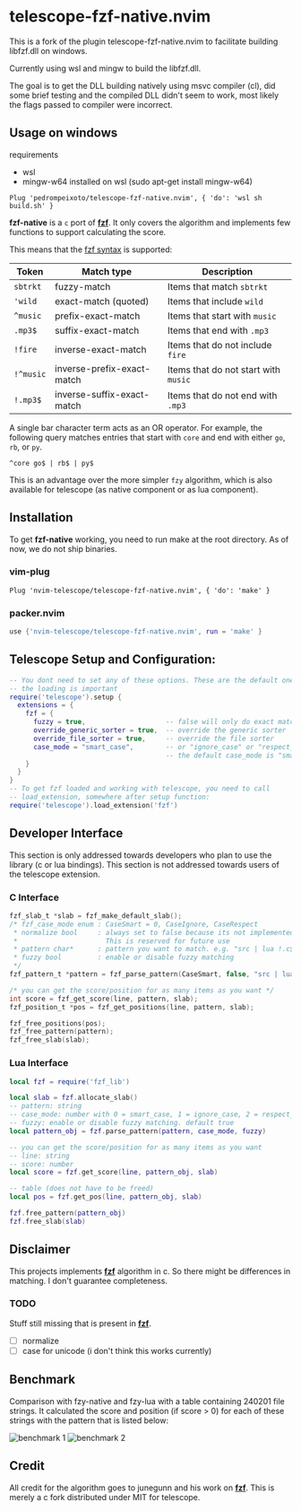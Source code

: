 # telescope-fzf-native.nvim

This is a fork of the plugin telescope-fzf-native.nvim to facilitate building libfzf.dll on windows.

Currently using wsl and mingw to build the libfzf.dll. 

The goal is to get the DLL building natively using msvc compiler (cl), did some brief 
testing and the compiled DLL didn't seem to work, most likely the flags passed to 
compiler were incorrect.

## Usage on windows
requirements
- wsl
- mingw-w64 installed on wsl (sudo apt-get install mingw-w64)

```viml
Plug 'pedrompeixoto/telescope-fzf-native.nvim', { 'do': 'wsl sh build.sh' }
```

**fzf-native** is a `c` port of **[fzf][fzf]**. It only covers the algorithm and
implements few functions to support calculating the score.

This means that the [fzf syntax](https://github.com/junegunn/fzf#search-syntax)
is supported:

| Token     | Match type                 | Description                          |
| --------- | -------------------------- | ------------------------------------ |
| `sbtrkt`  | fuzzy-match                | Items that match `sbtrkt`            |
| `'wild`   | exact-match (quoted)       | Items that include `wild`            |
| `^music`  | prefix-exact-match         | Items that start with `music`        |
| `.mp3$`   | suffix-exact-match         | Items that end with `.mp3`           |
| `!fire`   | inverse-exact-match        | Items that do not include `fire`     |
| `!^music` | inverse-prefix-exact-match | Items that do not start with `music` |
| `!.mp3$`  | inverse-suffix-exact-match | Items that do not end with `.mp3`    |


A single bar character term acts as an OR operator. For example, the following
query matches entries that start with `core` and end with either `go`, `rb`,
or `py`.

```
^core go$ | rb$ | py$
```

This is an advantage over the more simpler `fzy` algorithm, which is also
available for telescope (as native component or as lua component).

## Installation

To get **fzf-native** working, you need to run make at the root directory. As of
now, we do not ship binaries.

### vim-plug

```viml
Plug 'nvim-telescope/telescope-fzf-native.nvim', { 'do': 'make' }
```

### packer.nvim

```lua
use {'nvim-telescope/telescope-fzf-native.nvim', run = 'make' }
```

## Telescope Setup and Configuration:

```lua
-- You dont need to set any of these options. These are the default ones. Only
-- the loading is important
require('telescope').setup {
  extensions = {
    fzf = {
      fuzzy = true,                    -- false will only do exact matching
      override_generic_sorter = true,  -- override the generic sorter
      override_file_sorter = true,     -- override the file sorter
      case_mode = "smart_case",        -- or "ignore_case" or "respect_case"
                                       -- the default case_mode is "smart_case"
    }
  }
}
-- To get fzf loaded and working with telescope, you need to call
-- load_extension, somewhere after setup function:
require('telescope').load_extension('fzf')
```

## Developer Interface

This section is only addressed towards developers who plan to use the library
(c or lua bindings).
This section is not addressed towards users of the telescope extension.

### C Interface

```c
fzf_slab_t *slab = fzf_make_default_slab();
/* fzf_case_mode enum : CaseSmart = 0, CaseIgnore, CaseRespect
 * normalize bool     : always set to false because its not implemented yet.
 *                      This is reserved for future use
 * pattern char*      : pattern you want to match. e.g. "src | lua !.c$
 * fuzzy bool         : enable or disable fuzzy matching
 */
fzf_pattern_t *pattern = fzf_parse_pattern(CaseSmart, false, "src | lua !.c$", true);

/* you can get the score/position for as many items as you want */
int score = fzf_get_score(line, pattern, slab);
fzf_position_t *pos = fzf_get_positions(line, pattern, slab);

fzf_free_positions(pos);
fzf_free_pattern(pattern);
fzf_free_slab(slab);
```

### Lua Interface

```lua
local fzf = require('fzf_lib')

local slab = fzf.allocate_slab()
-- pattern: string
-- case_mode: number with 0 = smart_case, 1 = ignore_case, 2 = respect_case
-- fuzzy: enable or disable fuzzy matching. default true
local pattern_obj = fzf.parse_pattern(pattern, case_mode, fuzzy)

-- you can get the score/position for as many items as you want
-- line: string
-- score: number
local score = fzf.get_score(line, pattern_obj, slab)

-- table (does not have to be freed)
local pos = fzf.get_pos(line, pattern_obj, slab)

fzf.free_pattern(pattern_obj)
fzf.free_slab(slab)
```

## Disclaimer

This projects implements **[fzf][fzf]** algorithm in c. So there might be
differences in matching. I don't guarantee completeness.

### TODO

Stuff still missing that is present in **[fzf][fzf]**.

- [ ] normalize
- [ ] case for unicode (i don't think this works currently)

## Benchmark

Comparison with fzy-native and fzy-lua with a table containing 240201 file
strings. It calculated the score and position (if score > 0) for each of these
strings with the pattern that is listed below:

![benchmark 1](https://raw.githubusercontent.com/wiki/nvim-telescope/telescope.nvim/imgs/bench1.png)
![benchmark 2](https://raw.githubusercontent.com/wiki/nvim-telescope/telescope.nvim/imgs/bench2.png)

## Credit

All credit for the algorithm goes to junegunn and his work on **[fzf][fzf]**.
This is merely a c fork distributed under MIT for telescope.

[fzf]: https://github.com/junegunn/fzf

